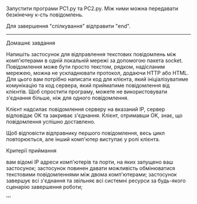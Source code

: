 Запустити програми PC1.py та PC2.py. Між ними можна передавати безкінечну к-сть повідомлень.

Для завершення "спілкування" відправити "end".
_______________________________________________________________________________________________________________________________
Домашнє завдання

Напишіть застосунок для відправлення текстових повідомлень між комп'ютерами в одній локальній мережі за допомогою пакета socket.
Повідомлення може бути просто текстом, рядком, надісланим мережею, можна не ускладнювати протокол, додаючи HTTP або HTML.
Для цього вам потрібно написати код для клієнта, який ініціалізуватиме комунікацію та код сервера, який прийматиме повідомлення
від клієнтів. Щоб спростити програму, можете не використовувати з'єднання більше, ніж для одного повідомлення.

Клієнт надсилає повідомлення серверу на вказаний IP, сервер відповідає OK та закриває з'єднання. Клієнт, отримавши OK,
знає, що повідомлення успішно доставлено.

Щоб відповісти відправнику першого повідомлення, весь цикл повторюється, але інший комп'ютер виступає у ролі клієнта.

Критерії приймання

вам відомі IP адреси комп'ютерів та порти, на яких запущено ваш застосунок;
застосунок повинен давати можливість обмінюватися текстовими повідомленнями між двома комп'ютерами;
застосунок завершує всі з'єднання та звільняє всі системні ресурси за будь-якого сценарію завершення роботи;

'''
